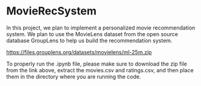 # MovieRecSystem

In this project, we plan to implement a personalized movie recommendation system. We plan to use the MovieLens dataset from the open source database GroupLens to help us build the recommendation system. 

https://files.grouplens.org/datasets/movielens/ml-25m.zip

To properly run the .ipynb file, please make sure to download the zip file from the link above, extract the movies.csv and ratings.csv, and then place them in the directory where you are running the code.
